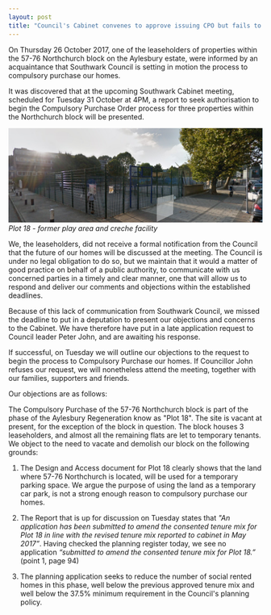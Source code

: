 ```yaml
---
layout: post
title: "Council's Cabinet convenes to approve issuing CPO but fails to inform residents"
---
```

On Thursday 26 October 2017, one of the leaseholders of properties within the 57-76 Northchurch block on the Aylesbury estate, were informed by an acquaintance that Southwark Council is setting in motion the process to compulsory purchase our homes. 

It was discovered that at the upcoming Southwark Cabinet meeting, scheduled for Tuesday 31 October at 4PM, a report to seek authorisation to begin the Compulsory Purchase Order process for three properties within the Northchurch block will be presented. 

![](/img/aylesburyplot18.png)
*Plot 18 - former play area and creche facility*

We, the leaseholders, did not receive a formal notification from the Council that the future of our homes will be discussed at the meeting. The Council is under no legal obligation to do so, but we maintain that it would a matter of good practice on behalf of a public authority, to communicate with us concerned parties in a timely and clear manner, one that will allow us to respond and deliver our comments and objections within the established deadlines.

Because of this lack of communication from Southwark Council, we missed the deadline to put in a deputation to present our objections and concerns to the Cabinet. We have therefore have put in a late application request to Council leader Peter John, and are awaiting his response. 

If successful, on Tuesday we will outline our objections to the request to begin the process to Compulsory Purchase our homes. If Councillor John refuses our request, we will nonetheless attend the meeting, together with our families, supporters and friends. 

Our objections are as follows: 

The Compulsory Purchase of the 57-76 Northchurch block is part of the phase of the Aylesbury Regeneration know as "Plot 18". The site is vacant at present, for the exception of the block in question. The block houses 3 leaseholders, and almost all the remaining flats are let to temporary tenants. We object to the need to vacate and demolish our block on the following grounds: 

1. The Design and Access document for Plot 18 clearly shows that the land where 57-76 Northchurch is located, will be used for a temporary parking space. We argue the purpose of using the land as a temporary car park, is not a strong enough reason to compulsory purchase our homes. 

2. The Report that is up for discussion on Tuesday states that _"An application has been submitted to amend the consented tenure mix for Plot 18 in line with the revised tenure mix reported to cabinet in May 2017”_. Having checked the planning register today, we see no application _“submitted to amend the consented tenure mix for Plot 18.”_ (point 1, page 94)

3. The planning application seeks to reduce the number of social rented homes in this phase, well below the previous approved tenure mix and well below the 37.5% minimum requirement in the Council's planning policy. 

